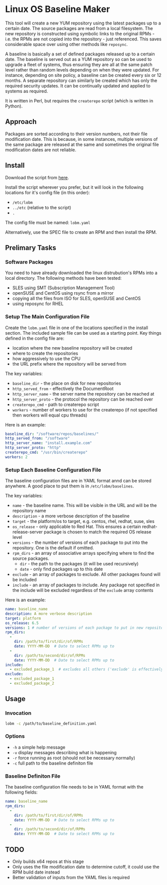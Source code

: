 # Linux OS Baseline Maker

This tool will create a new YUM repository using the latest packages up to a certain date.  The source packages are read from a local filesystem.  The new repository is constructed using symbolic links to the original RPMs - i.e. the RPMs are not copied into the repository - just referenced.  This saves considerable space over using other methods like `reposync`.  

A baseline is basically a set of defined packages released up to a certain date.  The baseline is served out as a YUM repository so can be used to upgrade a fleet of systems, thus ensuring they are all at the same patch level rather than random levels depending on when they were updated.  For instance, depending on site policy, a baseline can be created every six or 12 months.  A separate repository can similarly be created which has only the required security updates.  It can be continually updated and applied to systems as required.

It is written in Perl, but requires the `createrepo` script (which is written in Python).

## Approach
Packages are sorted according to their version numbers, not their file modification date.  This is because, in some instances, multiple versions of the same package are released at the same and sometimes the original file modification dates are not reliable.

## Install

Download the script from [here](https://github.com/Q-Technologies/lobm).

Install the script wherever you prefer, but it will look in the following locations for it's config file (in this order):
  
* `/etc/lobm`
* `../etc`  (relative to the script)
* `.`

The config file must be named: `lobm.yaml`

Alternatively, use the SPEC file to create an RPM and then install the RPM.

## Prelimary Tasks

### Software Packages
You need to have already downloaded the linux distrubution's RPMs into a local directory.  The following methods have been tested:

* SLES using SMT (Subscription Management Tool)
* openSUSE and CentOS using rsync from a mirror
* copying all the files from ISO for SLES, openSUSE and CentOS
* using reposync for RHEL

### Setup The Main Configuration File
Create the `lobm.yaml` file in one of the locations specified in the install section.  The included sample file can be used as a starting point.  Key things defined in the config file are:

* location where the new baseline repository will be created
* where to create the repositories
* how aggressively to use the CPU
* the URL prefix where the repository will be served from

The key variables:

* `baseline_dir` - the place on disk for new repositories
* `http_served_from` - effectively the DocumentRoot
* `http_server_name` - the server name the repository can be reached at
* `http_server_proto` - the protocol the repository can be reached over
* `createrepo_cmd` - path to createrepo script
* `workers` - number of workers to use for the createrepo (if not specified then workers will equal cpu threads)


Here is an example:

```yaml
baseline_dir: "/software/repos/baselines/"
http_served_from: "/software"
http_server_name: "install.example.com"
http_server_proto: "http"
createrepo_cmd: "/usr/bin/createrepo"
workers: 2
```

### Setup Each Baseline Configuration File
The baseline configuration files are in YAML format annd can be stored anywhere.  A good place to put them is in `/etc/lobm/baselines`.

The key variables:

* `name` - the baseline name.  This will be visible in the URL and will be the repository name
* `description` - a more verbose description of the baseline
* `target` - the platform/os to target, e.g. centos, rhel, redhat, suse, sles
* `os_release` - only applicable to Red Hat.  This ensures a certain redhat-release-server package is chosen to match the required OS release level
* `versions` - the number of versions of each package to put into the repository.  One is the default if omitted.
* `rpm_dirs` - an array of associative arrays specifying where to find the source packages.  
  * `dir` - the path to the packages (it will be used recursively)
  * `date` - only find packages up to this date
* `exclude` - an array of packages to exclude.  All other packages found will be included
* `include` - an array of packages to include.  Any package not specified in the include will be excluded regardless of the `exclude` array contents

Here is an example:

```yaml
name: baseline_name
description: A more verbose description
target: platform
os_release: 6.5
versions: 1 # number of versions of each package to put in new repository
rpm_dirs:
  -
    dir: /path/to/first/dir/of/RPMs
    date: YYYY-MM-DD  # Date to select RPMs up to
  -
    dir: /path/to/second/dir/of/RPMs
    date: YYYY-MM-DD  # Date to select RPMs up to
include:
  - excluded_package_1  # excludes all others ('exclude' is effectively ignored)
exclude:
  - excluded_package_1
  - excluded_package_2
```


## Usage

### Invocation

```bash
lobm -c /path/to/baseline_definition.yaml
```

### Options

* `-h` a simple help message
* `-v` display messages describing what is happening
* `-r` force running as root (should not be necessary normally)
* `-c` full path to the baseline definiton file 

### Baseline Definiton File
The baseline configuration file needs to be in YAML format with the following fields:

```yaml
name: baseline_name
rpm_dirs:
  -
    dir: /path/to/first/dir/of/RPMs
    date: YYYY-MM-DD  # Date to select RPMs up to
  -
    dir: /path/to/second/dir/of/RPMs
    date: YYYY-MM-DD  # Date to select RPMs up to
```




## TODO

* Only builds x64 repos at this stage
* Only uses the file modification date to determine cutoff, it could use the RPM build date instead
* Better validation of inputs from the YAML files is required